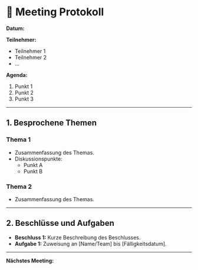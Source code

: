 # 📝 Meeting Protokoll

**Datum:** <!-- YYYY-MM-DD -->

**Teilnehmer:**
- Teilnehmer 1
- Teilnehmer 2
- ...

**Agenda:**
1. Punkt 1
2. Punkt 2
3. Punkt 3

---

## 1. Besprochene Themen

### Thema 1
- Zusammenfassung des Themas.
- Diskussionspunkte:
  - Punkt A
  - Punkt B

### Thema 2
- Zusammenfassung des Themas.

---

## 2. Beschlüsse und Aufgaben

- **Beschluss 1:** Kurze Beschreibung des Beschlusses.
- **Aufgabe 1:** Zuweisung an [Name/Team] bis [Fälligkeitsdatum].

---

**Nächstes Meeting:** <!-- Datum des nächsten Meetings -->
